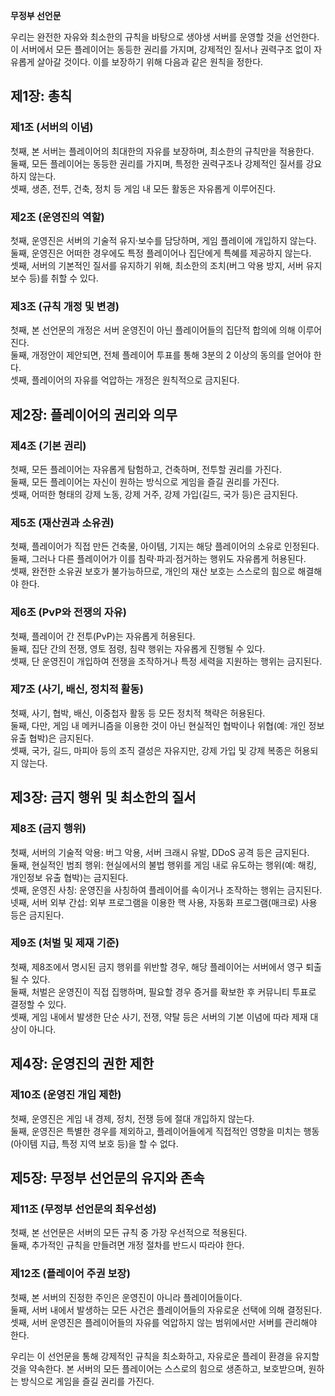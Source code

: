 **무정부 선언문**  

우리는 완전한 자유와 최소한의 규칙을 바탕으로 생야생 서버를 운영할 것을 선언한다. 이 서버에서 모든 플레이어는 동등한 권리를 가지며, 강제적인 질서나 권력구조 없이 자유롭게 살아갈 것이다. 이를 보장하기 위해 다음과 같은 원칙을 정한다.  

## **제1장: 총칙**  

### **제1조 (서버의 이념)**  
첫째, 본 서버는 플레이어의 최대한의 자유를 보장하며, 최소한의 규칙만을 적용한다.  
둘째, 모든 플레이어는 동등한 권리를 가지며, 특정한 권력구조나 강제적인 질서를 강요하지 않는다.  
셋째, 생존, 전투, 건축, 정치 등 게임 내 모든 활동은 자유롭게 이루어진다.  

### **제2조 (운영진의 역할)**  
첫째, 운영진은 서버의 기술적 유지·보수를 담당하며, 게임 플레이에 개입하지 않는다.  
둘째, 운영진은 어떠한 경우에도 특정 플레이어나 집단에게 특혜를 제공하지 않는다.  
셋째, 서버의 기본적인 질서를 유지하기 위해, 최소한의 조치(버그 악용 방지, 서버 유지 보수 등)를 취할 수 있다.  

### **제3조 (규칙 개정 및 변경)**  
첫째, 본 선언문의 개정은 서버 운영진이 아닌 플레이어들의 집단적 합의에 의해 이루어진다.  
둘째, 개정안이 제안되면, 전체 플레이어 투표를 통해 3분의 2 이상의 동의를 얻어야 한다.  
셋째, 플레이어의 자유를 억압하는 개정은 원칙적으로 금지된다.  

## **제2장: 플레이어의 권리와 의무**  

### **제4조 (기본 권리)**  
첫째, 모든 플레이어는 자유롭게 탐험하고, 건축하며, 전투할 권리를 가진다.  
둘째, 모든 플레이어는 자신이 원하는 방식으로 게임을 즐길 권리를 가진다.  
셋째, 어떠한 형태의 강제 노동, 강제 거주, 강제 가입(길드, 국가 등)은 금지된다.  

### **제5조 (재산권과 소유권)**  
첫째, 플레이어가 직접 만든 건축물, 아이템, 기지는 해당 플레이어의 소유로 인정된다.  
둘째, 그러나 다른 플레이어가 이를 침략·파괴·점거하는 행위도 자유롭게 허용된다.  
셋째, 완전한 소유권 보호가 불가능하므로, 개인의 재산 보호는 스스로의 힘으로 해결해야 한다.  

### **제6조 (PvP와 전쟁의 자유)**  
첫째, 플레이어 간 전투(PvP)는 자유롭게 허용된다.  
둘째, 집단 간의 전쟁, 영토 점령, 침략 행위는 자유롭게 진행될 수 있다.  
셋째, 단 운영진이 개입하여 전쟁을 조작하거나 특정 세력을 지원하는 행위는 금지된다.  

### **제7조 (사기, 배신, 정치적 활동)**  
첫째, 사기, 협박, 배신, 이중첩자 활동 등 모든 정치적 책략은 허용된다.  
둘째, 다만, 게임 내 메커니즘을 이용한 것이 아닌 현실적인 협박이나 위협(예: 개인 정보 유출 협박)은 금지된다.  
셋째, 국가, 길드, 마피아 등의 조직 결성은 자유지만, 강제 가입 및 강제 복종은 허용되지 않는다.  

## **제3장: 금지 행위 및 최소한의 질서**  

### **제8조 (금지 행위)**  
첫째, 서버의 기술적 악용: 버그 악용, 서버 크래시 유발, DDoS 공격 등은 금지된다.  
둘째, 현실적인 범죄 행위: 현실에서의 불법 행위를 게임 내로 유도하는 행위(예: 해킹, 개인정보 유출 협박)는 금지된다.  
셋째, 운영진 사칭: 운영진을 사칭하여 플레이어를 속이거나 조작하는 행위는 금지된다.  
넷째, 서버 외부 간섭: 외부 프로그램을 이용한 핵 사용, 자동화 프로그램(매크로) 사용 등은 금지된다.  

### **제9조 (처벌 및 제재 기준)**  
첫째, 제8조에서 명시된 금지 행위를 위반할 경우, 해당 플레이어는 서버에서 영구 퇴출될 수 있다.  
둘째, 처벌은 운영진이 직접 집행하며, 필요할 경우 증거를 확보한 후 커뮤니티 투표로 결정할 수 있다.  
셋째, 게임 내에서 발생한 단순 사기, 전쟁, 약탈 등은 서버의 기본 이념에 따라 제재 대상이 아니다.  

## **제4장: 운영진의 권한 제한**  

### **제10조 (운영진 개입 제한)**  
첫째, 운영진은 게임 내 경제, 정치, 전쟁 등에 절대 개입하지 않는다.  
둘째, 운영진은 특별한 경우를 제외하고, 플레이어들에게 직접적인 영향을 미치는 행동(아이템 지급, 특정 지역 보호 등)을 할 수 없다.  

## **제5장: 무정부 선언문의 유지와 존속**  

### **제11조 (무정부 선언문의 최우선성)**  
첫째, 본 선언문은 서버의 모든 규칙 중 가장 우선적으로 적용된다.  
둘째, 추가적인 규칙을 만들려면 개정 절차를 반드시 따라야 한다.  

### **제12조 (플레이어 주권 보장)**  
첫째, 본 서버의 진정한 주인은 운영진이 아니라 플레이어들이다.  
둘째, 서버 내에서 발생하는 모든 사건은 플레이어들의 자유로운 선택에 의해 결정된다.  
셋째, 서버 운영진은 플레이어들의 자유를 억압하지 않는 범위에서만 서버를 관리해야 한다.  

우리는 이 선언문을 통해 강제적인 규칙을 최소화하고, 자유로운 플레이 환경을 유지할 것을 약속한다. 본 서버의 모든 플레이어는 스스로의 힘으로 생존하고, 보호받으며, 원하는 방식으로 게임을 즐길 권리를 가진다.
